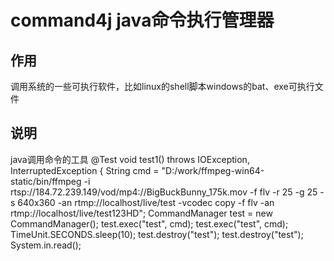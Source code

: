 # command4j java命令执行管理器
 ## 作用
 调用系统的一些可执行软件，比如linux的shell脚本windows的bat、exe可执行文件
 
 ## 说明
java调用命令的工具
    @Test
    void test1() throws IOException, InterruptedException {
        String cmd = "D:/work/ffmpeg-win64-static/bin/ffmpeg -i rtsp://184.72.239.149/vod/mp4://BigBuckBunny_175k.mov -f flv -r 25 -g 25 -s 640x360 -an rtmp://localhost/live/test -vcodec copy  -f flv -an rtmp://localhost/live/test123HD";
        CommandManager test = new CommandManager();
        test.exec("test", cmd);
        test.exec("test", cmd);
        TimeUnit.SECONDS.sleep(10);
        test.destroy("test");
        test.destroy("test");
        System.in.read();
